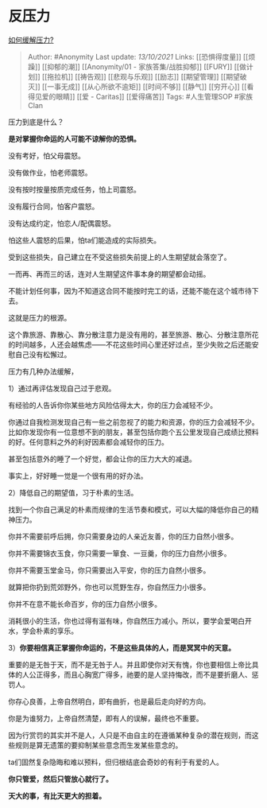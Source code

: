 # 反压力
[如何缓解压力?](https://www.zhihu.com/question/21089301/answer/2161613712)

> Author: #Anonymity 
Last update: *13/10/2021* 
Links: [[恐惧得度量]] [[烦躁]] [[抑郁的潮]] [[Anonymity/01 - 家族答集/战胜抑郁]] [[FURY]] [[做计划]] [[拖拉机]] [[祷告观]] [[悲观与乐观]] [[励志]] [[期望管理]] [[期望破灭]] [[一事无成]] [[从心所欲不逾矩]] [[时间不够]] [[静气]] [[穷开心]] [[看得见爱的眼睛]] [[爱 - Caritas]] [[爱得痛苦]]
Tags: #人生管理SOP   #家族Clan 


压力到底是什么？

**是对掌握你命运的人可能不谅解你的恐惧。**

没有考好，怕父母震怒。

没有做作业，怕老师震怒。

没有按时按量按质完成任务，怕上司震怒。

没有履行合同，怕客户震怒。

没有达成约定，怕恋人/配偶震怒。

怕这些人震怒的后果，怕ta们能造成的实际损失。

受到这些损失，自己建立在不受这些损失前提上的人生期望就会落空了。

一而再、再而三的话，连对人生期望这件事本身的期望都会动摇。

不能计划任何事，因为不知道这合同不能按时完工的话，还能不能在这个城市待下去。

这就是压力的根源。

这个靠旅游、靠散心、靠分散注意力是没有用的，甚至旅游、散心、分散注意所花的时间越多，人还会越焦虑——不花这些时间心里还好过点，至少失败之后还能安慰自己没有松懈过。

压力有几种办法缓解，

1）通过再评估发现自己过于悲观。

有经验的人告诉你你某些地方风险估得太大，你的压力会减轻不少。

你通过自我检测发现自己有一些之前忽视了的能力和资源，你的压力会减轻不少。比如你发现你有一位意想不到的朋友，甚至包括你跑个五公里发现自己成绩比预料的好。任何意料之外的利好因素都会减轻你的压力。

甚至包括意外的睡了一个好觉，都会让你的压力大大的减退。

事实上，好好睡一觉是一个很有用的好办法。

2）降低自己的期望值，习于朴素的生活。

找到一个你自己满足的朴素而规律的生活节奏和模式，可以大幅的降低你自己的精神压力。

你并不需要前呼后拥，你只需要身边的人亲近友善，你的压力自然小很多。

你并不需要锦衣玉食，你只需要一箪食、一豆羹，你的压力自然小很多。

你并不需要玉堂金马，你只需要出入平安，你的压力自然小很多。

就算把你扔到荒郊野外，你也可以荒野生存，你自然压力小很多。

你并不在意不能长命百岁，你的压力自然小很多。

消耗很小的生活，你也过得有滋有味，你自然压力减小。所以，要学会爱喝白开水，学会朴素的享乐。

3）**你要相信真正掌握你命运的，不是这些具体的人，而是冥冥中的天意。**

重要的是无咎于天，而不是无咎于人。并且即使你对天有愧，你也要相信上帝比具体的人公正得多，而且心胸宽广得多，祂要的是人坚持悔改，而不是要折磨人、惩罚人。

你存心良善，上帝自然明白，即有曲折，也是最后走向好的方向。

你是为谁努力，上帝自然清楚，即有人的误解，最终也不重要。

因为行赏罚的其实并不是人，人只是不由自主的在遵循某种复杂的潜在规则，而这些规则是算无遗策的要抑制某些意念而生发某些意念的。

ta们固然复杂隐晦和难以预料，但归根结底会奇妙的有利于有爱的人。

**你只管爱，然后只管放心就行了。**

**天大的事，有比天更大的担着。**